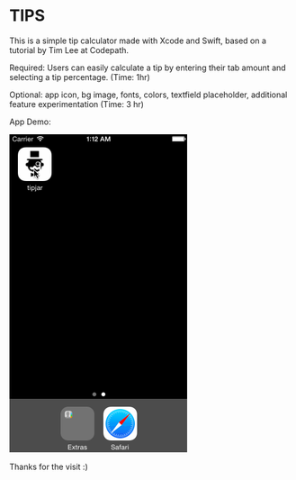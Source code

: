 TIPS
====

This is a simple tip calculator made with Xcode and Swift, based on a tutorial by Tim Lee at Codepath. 

Required: Users can easily calculate a tip by entering their tab amount and selecting a tip percentage.  (Time: 1hr)

Optional: app icon, bg image, fonts, colors, textfield placeholder, additional feature experimentation (Time: 3 hr)

App Demo: 

![Video Walkthrough](tipjar-gif.gif)

Thanks for the visit :)
